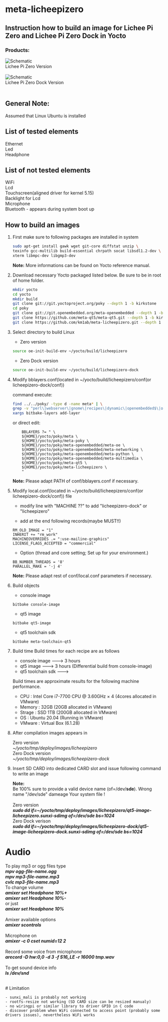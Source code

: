 # meta-licheepizero

## Instruction how to build an image for Lichee Pi Zero and Lichee Pi Zero Dock in Yocto

### Products:

![Schematic](Lichee_Pi_Zero.png) <br>
Lichee Pi Zero Version <br>
<br>
![Schematic](Lichee_Pi_Zero_Dock.jpg) <br>
Lichee Pi Zero Dock Version <br>
<br>

## General Note:
Assumed that Linux Ubuntu is installed

## List of tested elements

Ethernet <br>
Led  <br>
Headphone <br>

## List of not tested elements

WiFi <br>
Lcd <br>
Touchscreen(aligned driver for kernel 5.15) <br>
Backlight for Lcd <br>
Microphone <br>
Bluetooth - appears during system boot up <br>

## How to build an images

1. First make sure to following packages are installed in system

    ```sh
    sudo apt-get install gawk wget git-core diffstat unzip \
    texinfo gcc-multilib build-essential chrpath socat libsdl1.2-dev \
    xterm libmpc-dev libgmp3-dev
    ```
    **Note:**
    More informations can be found on Yocto reference manual.

2. Download necessary Yocto packaged listed below. Be sure to be in root of home folder.
    ```sh
    mkdir yocto
    cd yocto 
    mkdir build 
    git clone git://git.yoctoproject.org/poky --depth 1 -b kirkstone 
    cd poky 
    git clone git://git.openembedded.org/meta-openembedded --depth 1 -b kirkstone 
    git clone https://github.com/meta-qt5/meta-qt5.git --depth 1 -b kirkstone 
    git clone https://github.com/km1ab/meta-licheepizero.git --depth 1 -b kirkstone-base 
    ```

3. Select directory to build Linux

    - Zero version 
    ```sh
	source oe-init-build-env ~/yocto/build/licheepizero 
    ```
    - Zero Dock version 
    ```sh
	source oe-init-build-env ~/yocto/build/licheepizero-dock 
    ```

1. Modify bblayers.conf(located in ~/yocto/build/licheepizero/conf(or licheepizero-dock/conf))

    command execute:
    ``` sh
    find ../../poky/ -type d -name meta* | \
    grep -v "perl\|webserver\|gnome\|recipes\|dynamic\|openembedded$\|openembedded\/meta$\|initramfs\|filesystems\|xfce\|selftest\|skeleton" | \
    xargs bitbake-layers add-layer
    ```

    or direct edit:
    ```
        BBLAYERS ?= " \
        ${HOME}/yocto/poky/meta \
        ${HOME}/yocto/poky/meta-poky \
        ${HOME}/yocto/poky/meta-openembedded/meta-oe \
        ${HOME}/yocto/poky/meta-openembedded/meta-networking \
        ${HOME}/yocto/poky/meta-openembedded/meta-python \
        ${HOME}/yocto/poky/meta-openembedded/meta-multimedia \
        ${HOME}/yocto/poky/meta-qt5 \
        ${HOME}/yocto/poky/meta-licheepizero \
        "
    ```
    **Note:** Please adapt PATH of conf/bblayers.conf if necessary. <br>

1. Modify local.conf(located in ~/yocto/build/licheepizero/conf(or licheepizero-dock/conf)) file

    - modify line with "MACHINE ??" to add "licheepizero-dock" or "licheepizero"
      
    - add at the end following records(maybe MUST!!)
    ```
    RM_OLD_IMAGE = "1" 
    INHERIT += "rm_work" 
    MACHINEOVERRIDES .= ":use-mailine-graphics" 
    LICENSE_FLAGS_ACCEPTED = "commercial" 
    ```

    - Option (thread and core setting; Set up for your environment.)
    ```
    BB_NUMBER_THREADS = '8' 
    PARALLEL_MAKE = '-j 4' 
    ```

    **Note:** Please adapt rest of conf/local.conf parameters if necessary. <br>

2. Build objects
   - console image
   ```
   bitbake console-image
   ```

   - qt5 image
   ```
   bitbake qt5-image
   ```

   - qt5 toolchain sdk
   ```
   bitbake meta-toolchain-qt5
   ```

3. Build time
    Build times for each recipe are as follows
    - console image ---> 3 hours
    - qt5 image ---> 3 hours (Differential build from console-image)
    - qt5 toolchain sdk ---> 

    Build times are approximate results for the following machine performance.
    - CPU : Intel Core i7-7700 CPU @ 3.60GHz × 4 (4cores allocated in VMware)
    - Memory : 32GB (20GB allocated in VMware)
    - Strage : SSD 1TB (200GB allocated in VMware)
    - OS : Ubuntu 20.04 (Running in VMware)
    - VMware : Virtual Box (6.1.28)

4. After compilation images appears in

    Zero version <br>
	*~/yocto/tmp/deploy/images/licheepizero* <br>
    Zero Dock version <br>
	*~/yocto/tmp/deploy/images/licheepizero-dock* <br>

5. Insert SD CARD into dedicated CARD slot and issue following command to write an image

    **Note:** <br>
    Be 100% sure to provide a valid device name (of=/dev/**sde**). Wrong name "/dev/sde" dameage Your system file ! <br> <br>
        Zero version <br>
    	***sudo dd if=~/yocto/tmp/deploy/images/licheepizero/qt5-image-licheepizero.sunxi-sdimg of=/dev/sde bs=1024*** <br>
    	Zero Dock verison <br>
    	***sudo dd if=~/yocto/tmp/deploy/images/licheepizero-dock/qt5-image-licheepizero-dock.sunxi-sdimg of=/dev/sde bs=1024*** <br>

# Audio<br>
To play mp3 or ogg files type <br>
	***mpv ogg-file-name.ogg*** <br>
	***mpv mp3-file-name.mp3*** <br>
	***cvlc mp3-file-name.mp3*** <br>
To change volume <br>
	***amixer set Headphone 10%+*** <br>
	***amixer set Headphone 10%-*** <br>
or just <br>
	***amixer set Headphone 10%*** <br>
<br>
Amixer available options <br>
	***amixer scontrols*** <br>
<br>
Microphone on <br>
	***amixer -c 0 cset numid=12 2*** <br>
<br>
Record some voice from microphone <br>
	***arecord -D hw:0,0 -d 3 -f S16_LE -r 16000 tmp.wav*** <br>
<br>
To get sound device info <br>
	***ls /dev/snd*** <br>

<br>
# Limitation

	- sunxi_mali is probably not working
	- rootfs-resize not working (SD CARD size can be resized manualy)
	- no wiringpi or similar library to driver GPIO in C code
	- discover problem when WiFi connected to access point (probably some drivers issues), nevertheless WiFi works
